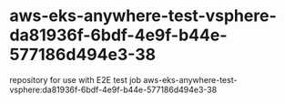 # aws-eks-anywhere-test-vsphere-da81936f-6bdf-4e9f-b44e-577186d494e3-38
repository for use with E2E test job aws-eks-anywhere-test-vsphere:da81936f-6bdf-4e9f-b44e-577186d494e3-38
